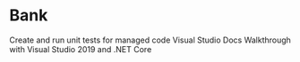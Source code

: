 # Bank
Create and run unit tests for managed code Visual Studio Docs Walkthrough with Visual Studio 2019 and .NET Core
